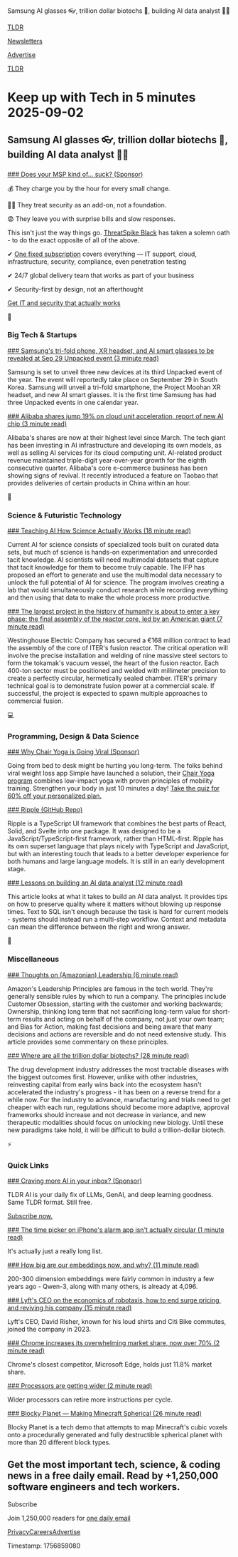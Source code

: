 Samsung AI glasses 👓, trillion dollar biotechs 🧬, building AI data analyst 👨‍💻

[TLDR](/)

[Newsletters](/newsletters)

[Advertise](https://advertise.tldr.tech/)

[TLDR](/)

# Keep up with Tech in 5 minutes 2025-09-02

## Samsung AI glasses 👓, trillion dollar biotechs 🧬, building AI data analyst 👨‍💻

### 

[### Does your MSP kind of… suck? (Sponsor)](https://www.threatspike.com/threatspike-black/?utm_campaign=172284149-27.09%20Email%3A%20TLDR%20Newsletter&amp;utm_source=email&amp;utm_medium=newsletter&amp;utm_content=TLDR)

💰 They charge you by the hour for every small change.

⛓️‍💥 They treat security as an add-on, not a foundation.

😨 They leave you with surprise bills and slow responses.

This isn't just the way things go. [ThreatSpike Black](https://www.threatspike.com/threatspike-black/?utm_campaign=172284149-27.09%20Email%3A%20TLDR%20Newsletter&utm_source=email&utm_medium=newsletter&utm_content=TLDR) has taken a solemn oath - to do the exact opposite of all of the above.

✔ [One fixed subscription](https://www.threatspike.com/threatspike-black/?utm_campaign=172284149-27.09%20Email%3A%20TLDR%20Newsletter&utm_source=email&utm_medium=newsletter&utm_content=TLDR) covers everything — IT support, cloud, infrastructure, security, compliance, even penetration testing

✔ 24/7 global delivery team that works as part of your business

✔ Security-first by design, not an afterthought

[Get IT and security that actually works](https://www.threatspike.com/threatspike-black/?utm_campaign=172284149-27.09%20Email%3A%20TLDR%20Newsletter&utm_source=email&utm_medium=newsletter&utm_content=TLDR)

📱

### Big Tech & Startups

[### Samsung's tri-fold phone, XR headset, and AI smart glasses to be revealed at Sep 29 Unpacked event (3 minute read)](https://www.zdnet.com/article/samsungs-tri-fold-phone-xr-headset-and-ai-smart-glasses-to-be-revealed-at-sep-29-unpacked-event/?utm_source=tldrnewsletter)

Samsung is set to unveil three new devices at its third Unpacked event of the year. The event will reportedly take place on September 29 in South Korea. Samsung will unveil a tri-fold smartphone, the Project Moohan XR headset, and new AI smart glasses. It is the first time Samsung has had three Unpacked events in one calendar year.

[### Alibaba shares jump 19% on cloud unit acceleration, report of new AI chip (3 minute read)](https://www.cnbc.com/2025/09/01/alibaba-shares-hong-kong-today.html?utm_source=tldrnewsletter)

Alibaba's shares are now at their highest level since March. The tech giant has been investing in AI infrastructure and developing its own models, as well as selling AI services for its cloud computing unit. AI-related product revenue maintained triple-digit year-over-year growth for the eighth consecutive quarter. Alibaba's core e-commerce business has been showing signs of revival. It recently introduced a feature on Taobao that provides deliveries of certain products in China within an hour.

🚀

### Science & Futuristic Technology

[### Teaching AI How Science Actually Works (18 minute read)](https://ifp.org/teaching-ai-how-science-actually-works/?utm_source=tldrnewsletter)

Current AI for science consists of specialized tools built on curated data sets, but much of science is hands-on experimentation and unrecorded tacit knowledge. AI scientists will need multimodal datasets that capture that tacit knowledge for them to become truly capable. The IFP has proposed an effort to generate and use the multimodal data necessary to unlock the full potential of AI for science. The program involves creating a lab that would simultaneously conduct research while recording everything and then using that data to make the whole process more productive.

[### The largest project in the history of humanity is about to enter a key phase: the final assembly of the reactor core, led by an American giant (7 minute read)](https://evidencenetwork.ca/the-largest-project-in-the-history-of-humanity-is-about-to-enter-a-key-phase-the-final-assembly-of-the-reactor-core-led-by-an-american-giant/?utm_source=tldrnewsletter)

Westinghouse Electric Company has secured a €168 million contract to lead the assembly of the core of ITER's fusion reactor. The critical operation will involve the precise installation and welding of nine massive steel sectors to form the tokamak's vacuum vessel, the heart of the fusion reactor. Each 400-ton sector must be positioned and welded with millimeter precision to create a perfectly circular, hermetically sealed chamber. ITER's primary technical goal is to demonstrate fusion power at a commercial scale. If successful, the project is expected to spawn multiple approaches to commercial fusion.

💻

### Programming, Design & Data Science

[### Why Chair Yoga is Going Viral (Sponsor)](https://simple.life/survey/yoga?utm_source=affiliateemail&amp;utm_medium=affiliate&amp;utm_campaign=tldr&amp;adgroup_id=newsletter&amp;safe=true)

Going from bed to desk might be hurting you long-term. The folks behind viral weight loss app Simple have launched a solution, their [Chair Yoga program](https://simple.life/survey/yoga?utm_source=affiliateemail&utm_medium=affiliate&utm_campaign=tldr&adgroup_id=newsletter&safe=true) combines low-impact yoga with proven principles of mobility training. Strengthen your body in just 10 minutes a day! [Take the quiz for 60% off your personalized plan.](https://simple.life/survey/yoga?utm_source=affiliateemail&utm_medium=affiliate&utm_campaign=tldr&adgroup_id=newsletter&safe=true)

[### Ripple (GitHub Repo)](https://github.com/trueadm/ripple?utm_source=tldrnewsletter)

Ripple is a TypeScript UI framework that combines the best parts of React, Solid, and Svelte into one package. It was designed to be a JavaScript/TypeScript-first framework, rather than HTML-first. Ripple has its own superset language that plays nicely with TypeScript and JavaScript, but with an interesting touch that leads to a better developer experience for both humans and large language models. It is still in an early development stage.

[### Lessons on building an AI data analyst (12 minute read)](https://www.pedronasc.com/articles/lessons-building-ai-data-analyst?utm_source=tldrnewsletter)

This article looks at what it takes to build an AI data analyst. It provides tips on how to preserve quality where it matters without blowing up response times. Text to SQL isn't enough because the task is hard for current models - systems should instead run a multi-step workflow. Context and metadata can mean the difference between the right and wrong answer.

🎁

### Miscellaneous

[### Thoughts on (Amazonian) Leadership (6 minute read)](https://www.daemonology.net/blog/2025-09-01-Thoughts-on-Amazonian-Leadership.html?utm_source=tldrnewsletter)

Amazon's Leadership Principles are famous in the tech world. They're generally sensible rules by which to run a company. The principles include Customer Obsession, starting with the customer and working backwards; Ownership, thinking long term that not sacrificing long-term value for short-term results and acting on behalf of the company, not just your own team; and Bias for Action, making fast decisions and being aware that many decisions and actions are reversible and do not need extensive study. This article provides some commentary on these principles.

[### Where are all the trillion dollar biotechs? (28 minute read)](https://www.ladanuzhna.xyz/writing/trillion-dollar-biotechs?utm_source=tldrnewsletter)

The drug development industry addresses the most tractable diseases with the biggest outcomes first. However, unlike with other industries, reinvesting capital from early wins back into the ecosystem hasn't accelerated the industry's progress - it has been on a reverse trend for a while now. For the industry to advance, manufacturing and trials need to get cheaper with each run, regulations should become more adaptive, approval frameworks should increase and not decrease in variance, and new therapeutic modalities should focus on unlocking new biology. Until these new paradigms take hold, it will be difficult to build a trillion-dollar biotech.

⚡

### Quick Links

[### Craving more AI in your inbox? (Sponsor)](https://tldr.tech/ai/?utm_source=tldr&amp;utm_medium=newsletter&amp;utm_campaign=quicklinks09022025)

TLDR AI is your daily fix of LLMs, GenAI, and deep learning goodness. Same TLDR format. Still free.

[Subscribe now.](https://tldr.tech/ai/?utm_source=tldr&utm_medium=newsletter&utm_campaign=quicklinks09022025)

[### The time picker on iPhone's alarm app isn't actually circular (1 minute read)](https://x.com/skydotcs/status/1962160670134444283?s=12&amp;utm_source=tldrnewsletter)

It's actually just a really long list.

[### How big are our embeddings now, and why? (11 minute read)](https://vickiboykis.com/2025/09/01/how-big-are-our-embeddings-now-and-why/?utm_source=tldrnewsletter)

200-300 dimension embeddings were fairly common in industry a few years ago - Qwen-3, along with many others, is already at 4,096.

[### Lyft's CEO on the economics of robotaxis, how to end surge pricing, and reviving his company (15 minute read)](https://sherwood.news/tech/lyfts-ceo-on-the-economics-of-robotaxis-how-to-end-surge-pricing-and/?utm_source=tldrnewsletter)

Lyft's CEO, David Risher, known for his loud shirts and Citi Bike commutes, joined the company in 2023.

[### Chrome increases its overwhelming market share, now over 70% (2 minute read)](https://www.neowin.net/news/chrome-increases-its-overwhelming-market-share-now-over-70/?utm_source=tldrnewsletter)

Chrome's closest competitor, Microsoft Edge, holds just 11.8% market share.

[### Processors are getting wider (2 minute read)](https://lemire.me/blog/2025/09/01/processors-are-getting-wider/?utm_source=tldrnewsletter)

Wider processors can retire more instructions per cycle.

[### Blocky Planet — Making Minecraft Spherical (26 minute read)](https://www.bowerbyte.com/posts/blocky-planet/?utm_source=tldrnewsletter)

Blocky Planet is a tech demo that attempts to map Minecraft's cubic voxels onto a procedurally generated and fully destructible spherical planet with more than 20 different block types.

## Get the most important tech, science, & coding news in a free daily email. Read by +1,250,000 software engineers and tech workers.

Subscribe

Join 1,250,000 readers for [one daily email](/api/latest/tech)

[Privacy](/privacy)[Careers](https://jobs.ashbyhq.com/tldr.tech)[Advertise](/tech/advertise)

Timestamp: 1756859080
